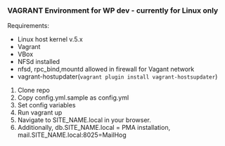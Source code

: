 ### VAGRANT Environment for WP dev - currently for Linux only
Requirements:
  - Linux host kernel v.5.x
  - Vagrant
  - VBox
  - NFSd installed
  - nfsd, rpc_bind,mountd allowed in firewall for Vagant network
  - vagrant-hostupdater(```vagrant plugin install vagrant-hostsupdater```)

1.  Clone repo
2.  Copy config.yml.sample as config.yml
3.  Set config variables
4.  Run vagrant up
5.  Navigate to SITE_NAME.local in your browser.
6. Additionally, db.SITE_NAME.local = PMA installation, mail.SITE_NAME.local:8025=MailHog